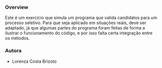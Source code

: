 ### Overview
Este é um exercício que simula um programa que valida candidatos para um processo seletivo. Para que seja aplicado em situações reais, deve ser adaptado, já que algumas partes do programa foram feitas de forma a ilustrar o funcionamento do código, e por isso falta certa integração entre os métodos.
### Autora
- Lorenza Costa Brizoto
